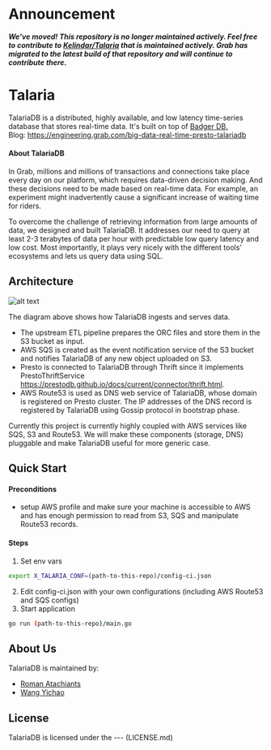 # Announcement

***We've moved! This repository is no longer maintained actively. Feel free to contribute to [Kelindar/Talaria](https://github.com/kelindar/talaria) that is maintained actively.
Grab has migrated to the latest build of that repository and will continue to contribute there.***


# Talaria

TalariaDB is a distributed, highly available, and low latency time-series database that stores real-time data. It's built on top of [Badger DB.](https://github.com/dgraph-io/badger)  
Blog: https://engineering.grab.com/big-data-real-time-presto-talariadb


#### About TalariaDB
In Grab, millions and millions of transactions and connections take place every day on our platform, which requires data-driven decision making. And these decisions need to be made based on real-time data. For example, an experiment might inadvertently cause a significant increase of waiting time for riders.
  
To overcome the challenge of retrieving information from large amounts of data, we designed and built 
TalariaDB. It addresses our need to query at least 2-3 terabytes of data per hour with predictable low query latency and low cost. Most importantly, it plays very nicely with the different tools’ ecosystems and lets us query data using SQL.

## Architecture
![alt text](https://github.com/grab/talaria/raw/master/architecture.png)

The diagram above shows how TalariaDB ingests and serves data.
* The upstream ETL pipeline prepares the ORC files and store them in the S3 bucket as input.
* AWS SQS is created as the event notification service of the S3 bucket and notifies TalariaDB of any new object uploaded on S3.
* Presto is connected to TalariaDB through Thrift since it implements PrestoThriftService https://prestodb.github.io/docs/current/connector/thrift.html.
* AWS Route53 is used as DNS web service of TalariaDB, whose domain is registered on Presto cluster. The IP addresses of the DNS record is registered by TalariaDB using Gossip protocol in bootstrap phase.

Currently this project is currently highly coupled with AWS services like SQS, S3 and Route53. We will make these components (storage, DNS) pluggable and make TalariaDB useful for more generic case.  


## Quick Start
#### Preconditions
* setup AWS profile and make sure your machine is accessible to AWS and has enough permission to read from S3, SQS and manipulate Route53 records.

#### Steps
1. Set env vars
``` bash
export X_TALARIA_CONF=(path-to-this-repo)/config-ci.json
```
2. Edit config-ci.json with your own configurations (including AWS Route53 and SQS configs)
3. Start application
``` bash
go run (path-to-this-repo)/main.go
```

## About Us
TalariaDB is maintained by:
* [Roman Atachiants](https://www.linkedin.com/in/atachiants/)
* [Wang Yichao](https://www.linkedin.com/in/wangyichao/)

## License

TalariaDB is licensed under the --- (LICENSE.md)